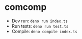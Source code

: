 # comcomp

- Dev run: `deno run index.ts`
- Run tests: `deno run test.ts`
- Compile: `deno compile index.ts`
